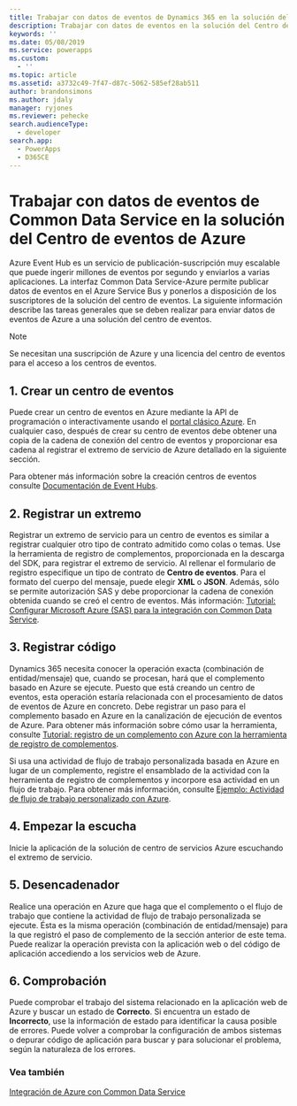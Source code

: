 ```yaml
---
title: Trabajar con datos de eventos de Dynamics 365 en la solución del Centro de eventos de Azure (Common Data Service) | Microsoft Docs
description: Trabajar con datos de eventos en la solución del Centro de eventos de Azure
keywords: ''
ms.date: 05/08/2019
ms.service: powerapps
ms.custom:
  - ''
ms.topic: article
ms.assetid: a3732c49-7f47-d87c-5062-585ef28ab511
author: brandonsimons
ms.author: jdaly
manager: ryjones
ms.reviewer: pehecke
search.audienceType:
  - developer
search.app:
  - PowerApps
  - D365CE
---
```


# <a name="work-with-common-data-service-event-data-in-your-azure-event-hub-solution"></a>Trabajar con datos de eventos de Common Data Service en la solución del Centro de eventos de Azure

Azure Event Hub es un servicio de publicación-suscripción muy escalable que puede ingerir millones de eventos por segundo y enviarlos a varias aplicaciones. La interfaz Common Data Service-Azure permite publicar datos de eventos en el Azure Service Bus y ponerlos a disposición de los suscriptores de la solución del centro de eventos. La siguiente información describe las tareas generales que se deben realizar para enviar datos de eventos de Azure a una solución del centro de eventos.  
  
> [!NOTE]
> Se necesitan una suscripción de Azure y una licencia del centro de eventos para el acceso a los centros de eventos.
  
## <a name="1-create-an-event-hub"></a>1. Crear un centro de eventos  
 Puede crear un centro de eventos en Azure mediante la API de programación o interactivamente usando el [portal clásico Azure](https://manage.windowsazure.com). En cualquier caso, después de crear su centro de eventos debe obtener una copia de la cadena de conexión del centro de eventos y proporcionar esa cadena al registrar el extremo de servicio de Azure detallado en la siguiente sección.  
  
 Para obtener más información sobre la creación centros de eventos consulte [Documentación de Event Hubs](https://azure.microsoft.com/documentation/services/event-hubs/).  
  
## <a name="2-register-an-endpoint"></a>2. Registrar un extremo  
 Registrar un extremo de servicio para un centro de eventos es similar a registrar cualquier otro tipo de contrato admitido como colas o temas. Use la herramienta de registro de complementos, proporcionada en la descarga del SDK, para registrar el extremo de servicio.  Al rellenar el formulario de registro especifique un tipo de contrato de **Centro de eventos**. Para el formato del cuerpo del mensaje, puede elegir **XML** o **JSON**. Además, sólo se permite autorización SAS y debe proporcionar la cadena de conexión obtenida cuando se creó el centro de eventos. Más información: [Tutorial: Configurar Microsoft Azure (SAS) para la integración con Common Data Service](walkthrough-configure-azure-sas-integration.md).  
  
## <a name="3-register-code"></a>3. Registrar código  
 Dynamics 365 necesita conocer la operación exacta (combinación de entidad/mensaje) que, cuando se procesan, hará que el complemento basado en Azure se ejecute. Puesto que está creando un centro de eventos, esta operación estaría relacionada con el procesamiento de datos de eventos de Azure en concreto. Debe registrar un paso para el complemento basado en Azure en la canalización de ejecución de eventos de Azure.  Para obtener más información sobre cómo usar la herramienta, consulte [Tutorial: registro de un complemento con Azure con la herramienta de registro de complementos](walkthrough-register-azure-aware-plug-in-using-plug-in-registration-tool.md).  
  
 Si usa una actividad de flujo de trabajo personalizada basada en Azure en lugar de un complemento, registre el ensamblado de la actividad con la herramienta de registro de complementos y incorpore esa actividad en un flujo de trabajo. Para obtener más información, consulte [Ejemplo: Actividad de flujo de trabajo personalizado con Azure](/dynamics365/customer-engagement/developer/sample-azure-aware-custom-workflow-activity).
  
## <a name="4-start-listening"></a>4. Empezar la escucha  
 Inicie la aplicación de la solución de centro de servicios Azure escuchando el extremo de servicio.  
  
## <a name="5-trigger"></a>5. Desencadenador  
 Realice una operación en Azure que haga que el complemento o el flujo de trabajo que contiene la actividad de flujo de trabajo personalizada se ejecute. Ésta es la misma operación (combinación de entidad/mensaje) para la que registró el paso de complemento de la sección anterior de este tema. Puede realizar la operación prevista con la aplicación web o del código de aplicación accediendo a los servicios web de Azure.  
  
## <a name="6-verification"></a>6. Comprobación  
 Puede comprobar el trabajo del sistema relacionado en la aplicación web de Azure y buscar un estado de **Correcto**. Si encuentra un estado de **Incorrecto**, use la información de estado para identificar la causa posible de errores. Puede volver a comprobar la configuración de ambos sistemas o depurar código de aplicación para buscar y para solucionar el problema, según la naturaleza de los errores.  
  
### <a name="see-also"></a>Vea también  
 [Integración de Azure con Common Data Service](azure-integration.md)

